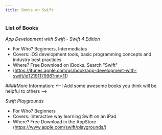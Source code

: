 ```yaml
---
title: Books on Swift
---
```


 ### List of Books
 
 *App Development with Swift - Swift 4 Edition*
 
 - For Who? Beginners, Intermediates
 - Covers: iOS development tools, basic programming concepts and industry best practices
 - Where? Free Download on iBooks. Search "Swift"
 - (https://itunes.apple.com/us/book/app-development-with-swift/id1219117996?mt=11)
 
 
 ####More Information:
 <--! Add some awesome books you think will be helpful to others -->
 
*Swift Playgrounds*
 - For Who? Beginners
 - Covers: Interactive way learning Swift on an iPad
 - Where? Free Download in the AppStore (https://www.apple.com/swift/playgrounds/)
